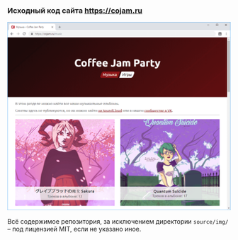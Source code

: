 ### Исходный код сайта https://cojam.ru

![screenshot](.github/screenshot.png)

Всё содержимое репозитория, за исключением директории `source/img/` – под лицензией MIT, если не указано иное.
